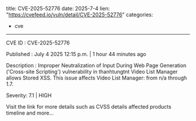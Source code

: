  
title: CVE-2025-52776
date: 2025-7-4
lien: "https://cvefeed.io/vuln/detail/CVE-2025-52776"
categories:
  - cve
---

CVE ID : CVE-2025-52776

Published :  July 4
2025
12:15 p.m. | 1 hour
44 minutes ago

Description : Improper Neutralization of Input During Web Page Generation ('Cross-site Scripting') vulnerability in thanhtungtnt Video List Manager allows Stored XSS. This issue affects Video List Manager: from n/a through 1.7.

Severity: 7.1 | HIGH

Visit the link for more details
such as CVSS details
affected products
timeline
and more...
